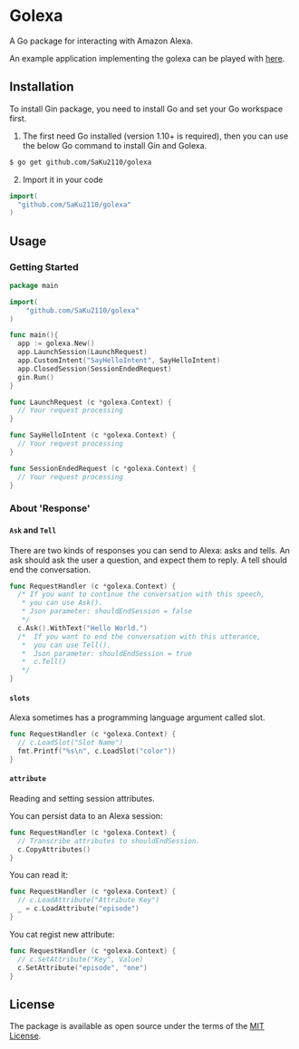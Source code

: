 # Golexa
A Go package for interacting with Amazon Alexa.  

An example application implementing the golexa can be played with [here](https://github.com/SaKu2110/golexa_example).
## Installation
To install Gin package, you need to install Go and set your Go workspace first.  
1. The first need Go installed (version 1.10+ is required), then you can use the below Go command to install Gin and Golexa.  

```sh
$ go get github.com/SaKu2110/golexa
```

2. Import it in your code

```go
import(
  "github.com/SaKu2110/golexa"
)
```

## Usage
### Getting Started
```go
package main

import(
	"github.com/SaKu2110/golexa"
)

func main(){
  app := golexa.New()
  app.LaunchSession(LaunchRequest)
  app.CustomIntent("SayHelloIntent", SayHelloIntent)
  app.ClosedSession(SessionEndedRequest)
  gin.Run()
}

func LaunchRequest (c *golexa.Context) {
  // Your request processing
}

func SayHelloIntent (c *golexa.Context) {
  // Your request processing
}

func SessionEndedRequest (c *golexa.Context) {
  // Your request processing
}
```
### About 'Response'
#### `Ask` and `Tell`

There are two kinds of responses you can send to Alexa: asks and tells. An ask should ask the user a question, and expect them to reply. A tell should end the conversation.
```go
func RequestHandler (c *golexa.Context) {
  /* If you want to continue the conversation with this speech,
   * you can use Ask().
   * Json parameter: shouldEndSession = false
   */
  c.Ask().WithText("Hello World.")
  /*  If you want to end the conversation with this utterance,
   *  you can use Tell().
   *  Json parameter: shouldEndSession = true
   *  c.Tell()
   */ 
}
```

#### `slots`

Alexa sometimes has a programming language argument called slot.
```go
func RequestHandler (c *golexa.Context) {
  // c.LoadSlot("Slot Name")
  fmt.Printf("%s\n", c.LoadSlot("color"))
}
```
#### `attribute`
Reading and setting session attributes.  

You can persist data to an Alexa session:  
```go
func RequestHandler (c *golexa.Context) {
  // Transcribe attributes to shouldEndSession.
  c.CopyAttributes()
}
```
You can read it:
```go
func RequestHandler (c *golexa.Context) {
  // c.LoadAttribute("Attribute Key")
  _ = c.LoadAttribute("episode")
}
```
You cat regist new attribute:
```go
func RequestHandler (c *golexa.Context) {
  // c.SetAttribute("Key", Value)
  c.SetAttribute("episode", "one")
}
```

## License
The package is available as open source under the terms of the [MIT License](https://opensource.org/licenses/MIT).
